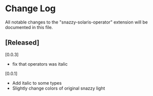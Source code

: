 # Change Log

All notable changes to the "snazzy-solaris-operator" extension will be documented in this file.

## [Released]

[0.0.3]

- fix that operators was italic

[0.0.1]

- Add italic to some types
- Slightly change colors of original snazzy light
